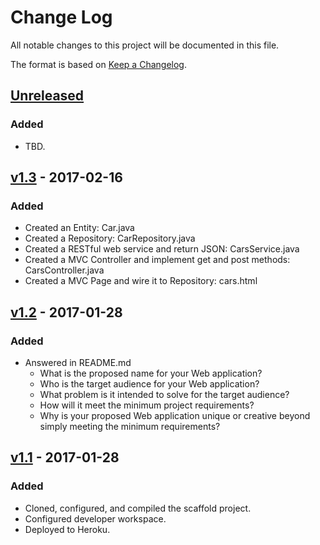 # Change Log
All notable changes to this project will be documented in this file.

The format is based on [Keep a Changelog](http://keepachangelog.com/).

## [Unreleased]
### Added
- TBD.

## [v1.3] - 2017-02-16
### Added
- Created an Entity: Car.java
- Created a Repository: CarRepository.java
- Created a RESTful web service and return JSON: CarsService.java
- Created a MVC Controller and implement get and post methods: CarsController.java
- Created a MVC Page and wire it to Repository: cars.html

## [v1.2] - 2017-01-28
### Added
- Answered in README.md
    - What is the proposed name for your Web application?
    - Who is the target audience for your Web application?
    - What problem is it intended to solve for the target audience?
    - How will it meet the minimum project requirements?
    - Why is your proposed Web application unique or creative beyond simply meeting the minimum requirements?

## [v1.1] - 2017-01-28
### Added
- Cloned, configured, and compiled the scaffold project.
- Configured developer workspace.
- Deployed to Heroku.

[Unreleased]: https://github.com/jim37/full-stack-web-jim37/compare/v1.2...HEAD
[v1.3]: https://github.com/jim37/full-stack-web-jim37/compare/v1.2...v1.3
[v1.2]: https://github.com/jim37/full-stack-web-jim37/compare/v1.1...v1.2
[v1.1]: https://github.com/jim37/full-stack-web-jim37/compare/...v1.1
